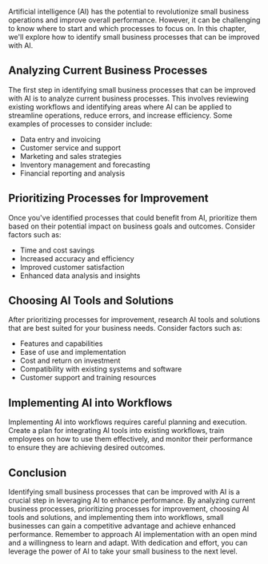 
Artificial intelligence (AI) has the potential to revolutionize small business operations and improve overall performance. However, it can be challenging to know where to start and which processes to focus on. In this chapter, we'll explore how to identify small business processes that can be improved with AI.

Analyzing Current Business Processes
------------------------------------

The first step in identifying small business processes that can be improved with AI is to analyze current business processes. This involves reviewing existing workflows and identifying areas where AI can be applied to streamline operations, reduce errors, and increase efficiency. Some examples of processes to consider include:

* Data entry and invoicing
* Customer service and support
* Marketing and sales strategies
* Inventory management and forecasting
* Financial reporting and analysis

Prioritizing Processes for Improvement
--------------------------------------

Once you've identified processes that could benefit from AI, prioritize them based on their potential impact on business goals and outcomes. Consider factors such as:

* Time and cost savings
* Increased accuracy and efficiency
* Improved customer satisfaction
* Enhanced data analysis and insights

Choosing AI Tools and Solutions
-------------------------------

After prioritizing processes for improvement, research AI tools and solutions that are best suited for your business needs. Consider factors such as:

* Features and capabilities
* Ease of use and implementation
* Cost and return on investment
* Compatibility with existing systems and software
* Customer support and training resources

Implementing AI into Workflows
------------------------------

Implementing AI into workflows requires careful planning and execution. Create a plan for integrating AI tools into existing workflows, train employees on how to use them effectively, and monitor their performance to ensure they are achieving desired outcomes.

Conclusion
----------

Identifying small business processes that can be improved with AI is a crucial step in leveraging AI to enhance performance. By analyzing current business processes, prioritizing processes for improvement, choosing AI tools and solutions, and implementing them into workflows, small businesses can gain a competitive advantage and achieve enhanced performance. Remember to approach AI implementation with an open mind and a willingness to learn and adapt. With dedication and effort, you can leverage the power of AI to take your small business to the next level.
